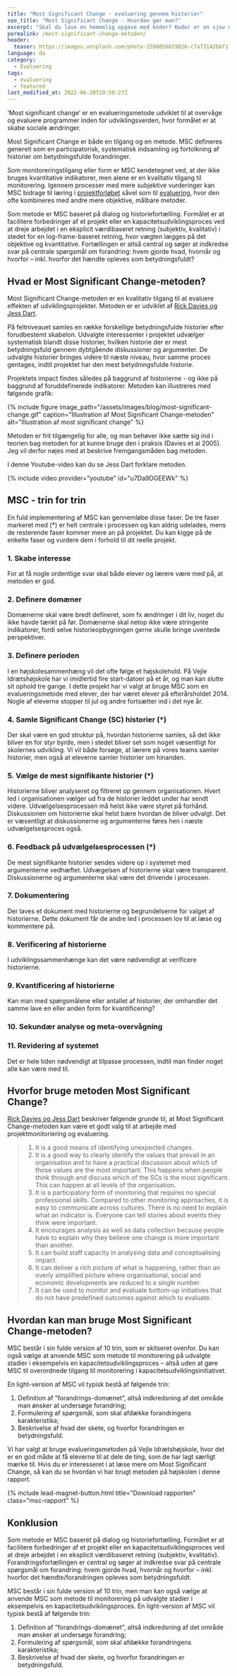 ```yaml
---
title: "Most Significant Change - evaluering gennem historier"
seo_title: "Most Significant Change - Hvordan gør man?"
excerpt: "Skal du lave en hemmelig opgave med koder? Koder er en sjov måde at sende hemmelige beskeder på eller lave forskellige opgaver med."
permalink: /most-significant-change-metoden/
header:
  teaser: https://images.unsplash.com/photo-1590856029826-c7a73142bbf1?ixlib=rb-1.2.1&ixid=MnwxMjA3fDB8MHxwaG90by1wYWdlfHx8fGVufDB8fHx8&auto=format&fit=crop&h=300&w=400&q=10
language: da
category:
  - Evaluering
tags:
  - evaluering
  - featured
last_modified_at: 2022-06-20T20:50:27Z
---
```


‘Most significant change’ er en evalueringsmetode udviklet til at overvåge og evaluere programmer inden for udviklingsverden, hvor formålet er at skabe sociale ændringer.

Most Significant Change er både en tilgang og en metode. MSC defineres generelt som en participatorisk, systematisk indsamling og fortolkning af historier om betydningsfulde forandringer.

Som monitoreringstilgang eller form er MSC kendetegnet ved, at der ikke bruges kvantitative indikatorer, men alene er en kvalitativ tilgang til monitorering. Igennem processer med mere subjektive vurderinger kan MSC bidrage til læring i [projektforløbet](/projekt-og-projektfaser/) såvel som til [evaluering](/evaluering/), hvor den ofte kombineres med andre mere objektive, målbare metoder.

Som metode er MSC baseret på dialog og historiefortælling. Formålet er at facilitere forbedringer af et projekt eller en kapacitetsudviklingsproces ved at dreje arbejdet i en eksplicit værdibaseret retning (subjektiv, kvalitativ) i stedet for en log-frame-baseret retning, hvor vægten lægges på det objektive og kvantitative. Fortællingen er altså central og søger at indkredse svar på centrale spørgsmål om forandring: hvem gjorde hvad, hvornår og hvorfor – inkl. hvorfor det hændte opleves som betydningsfuldt?

## Hvad er Most Significant Change-metoden?

Most Significant Change-metoden er en kvalitativ tilgang til at evaluere effekten af udviklingsprojekter. Metoden er er udviklet af [Rick Davies og Jess Dart](https://www.researchgate.net/publication/275409002_The_%27Most_Significant_Change%27_MSC_Technique_A_Guide_to_Its_Use).

På feltniveauet samles en række forskellige betydningsfulde historier efter forudbestemt skabelon. Udvalgte interessenter i projektet udvælger systematisk blandt disse historier, hvilken historie der er mest betydningsfuld gennem dybtgående diskussioner og argumenter. De udvalgte historier bringes videre til næste niveau, hvor samme proces gentages, indtil projektet har den mest betydningsfulde historie.

Projektets impact findes således på baggrund af historierne - og ikke på baggrund af foruddefinerede indikatorer. Metoden kan illustreres med følgende grafik:

{% include figure image_path="/assets/images/blog/most-significant-change.gif" caption="Illustration af Most Significant Change-metoden" alt="Illustration af most significant change" %}

Metoden er frit tilgængelig for alle, og man behøver ikke sætte sig ind i teorien bag metoden for at kunne bruge den i praksis (Davies et al 2005). Jeg vil derfor nøjes med at beskrive fremgangsmåden bag metoden.

I denne Youtube-video kan du se Jess Dart forklare metoden.

{% include video provider="youtube" id="u7Da9DGEEWk" %}

## MSC - trin for trin

En fuld implementering af MSC kan gennemløbe disse faser. De tre faser markeret med (*) er helt centrale i processen og kan aldrig udelades, mens de resterende faser kommer mere an på projektet. Du kan kigge på de enkelte faser og vurdere dem i forhold til dit reelle projekt.

### 1. Skabe interesse

For at få nogle ordentlige svar skal både elever og lærere være med på, at metoden er god.

### 2. Definere domæner

Domænerne skal være bredt defineret, som fx ændringer i dit liv, noget du ikke havde tænkt på før. Domænerne skal netop ikke være stringente indikatorer, fordi selve historieopbygningen gerne skulle bringe uventede perspektiver.

### 3. Definere perioden

I en højskolesammenhæng vil det ofte følge et højskolehold. På Vejle Idrætshøjskole har vi imidlertid fire start-datoer på et år, og man kan slutte sit ophold tre gange. I dette projekt har vi valgt at bruge MSC som en evalueringsmetode med elever, der har været elever på efterårsholdet 2014. Nogle af eleverne stopper til jul og andre fortsætter ind i det nye år.

### 4. Samle Significant Change (SC) historier (*)

Der skal være en god struktur på, hvordan historierne samles, så det ikke bliver en for styr byrde, men i stedet bliver set som noget væsentligt for skolernes udvikling. Vi vil både forsøge, at lærere på vores teams samler historier, men også at eleverne samler historier om hinanden.

### 5. Vælge de mest signifikante historier (*)

Historierne bliver analyseret og filtreret op gennem organisationen. Hvert led i organisationen vælger ud fra de historier leddet under har sendt videre. Udvælgelsesprocessen må helst ikke være styret på forhånd. Diskussionen om historierne skal helst bære hvordan de bliver udvalgt. Det er væsentligt at diskussionerne og argumenterne føres hen i næste udvælgelsesproces også.

### 6. Feedback på udvælgelsesprocessen (*)

De mest signifikante historier sendes videre op i systemet med argumenterne vedhæftet. Udvægelsen af historierne skal være transparent. Diskussionerne og argumenterne skal være det drivende i processen.

### 7. Dokumentering

Der laves et dokument med historierne og begrundelserne for valget af historierne. Dette dokument får de andre led i processen lov til at læse og kommentere på.

### 8. Verificering af historierne

I udviklingssammenhænge kan det være nødvendigt at verificere historierne.

### 9. Kvantificering af historierne

Kan man med spørgsmålene eller antallet af historier, der omhandler det samme lave en eller anden form for kvantificering?

### 10. Sekundær analyse og meta-overvågning

### 11. Revidering af systemet

Det er hele tiden nødvendigt at tilpasse processen, indtil man finder noget alle kan være med til.

## Hvorfor bruge metoden Most Significant Change?

[Rick Davies og Jess Dart](https://www.researchgate.net/publication/275409002_The_%27Most_Significant_Change%27_MSC_Technique_A_Guide_to_Its_Use) beskriver følgende grunde til, at Most Significant Change-metoden kan være et godt valg til at arbejde med projektmonitoriering og evaluering.

> 1. It is a good means of identifying unexpected changes.
> 2. It is a good way to clearly identify the values that prevail in an organisation and to have a practical discussion about which of those values are the most important. This happens when people think through and discuss which of the SCs is the most significant. This can happen at all levels of the organisation.
> 3. It is a participatory form of monitoring that requires no special professional skills. Compared to other monitoring approaches, it is easy to communicate across cultures. There is no need to explain what an indicator is. Everyone can tell stories about events they think were important.
> 4. It encourages analysis as well as data collection because people have to explain why they believe one change is more important than another.
> 5. It can build staff capacity in analysing data and conceptualising impact.
> 6. It can deliver a rich picture of what is happening, rather than an overly simplified picture where organisational, social and economic developments are reduced to a single number.
>  7. It can be used to monitor and evaluate bottom-up initiatives that do not have predefined outcomes against which to evaluate.

## Hvordan kan man bruge Most Significant Change-metoden?

MSC består i sin fulde version af 10 trin, som er skitseret ovenfor. Du kan også vælge at anvende MSC som metode til monitorering på udvalgte stadier i eksempelvis en kapacitetsudviklingsproces – altså uden at gøre MSC til overordnede tilgang til monitorering i kapacitetsudviklingsinitiativet.

En light-version af MSC vil typisk bestå af følgende trin:

1. Definition af ”forandrings-domænet”, altså indkredsning af det område man ønsker at undersøge forandring;
2. Formulering af spørgsmål, som skal afdække forandringens karakteristika;
3. Beskrivelse af hvad der skete, og hvorfor forandringen er betydningsfuld.

Vi har valgt at bruge evalueringsmetoden på Vejle Idrætshøjskole, hvor det er en god måde at få eleverne til at dele de ting, som de har lagt særligt mærke til. Hvis du er interesseret i at læse mere om Most Significant Change, så kan du se hvordan vi har brugt metoden på højskolen i denne rapport.

{% include lead-magnet-button.html title="Download rapporten" class="msc-rapport" %}

## Konklusion

Som metode er MSC baseret på dialog og historiefortælling. Formålet er at facilitere forbedringer af et projekt eller en kapacitetsudviklingsproces ved at dreje arbejdet i en eksplicit værdibaseret retning (subjektiv, kvalitativ). Forandringsfortællingen er central og søger at indkredse svar på centrale
spørgsmål om forandring: hvem gjorde hvad, hvornår og hvorfor – inkl. hvorfor det hændte/forandringen opleves som betydningsfuldt.

MSC består i sin fulde version af 10 trin, men man kan også vælge at anvende MSC som metode til monitorering på udvalgte stadier i eksempelvis en kapacitetsudviklingsproces. En light-version af MSC vil typisk bestå af følgende trin:

1. Definition af ”forandrings-domænet”, altså indkredsning af det område man ønsker at undersøge forandring;
2. Formulering af spørgsmål, som skal afdække forandringens karakteristika;
3. Beskrivelse af hvad der skete, og hvorfor forandringen er betydningsfuld.
